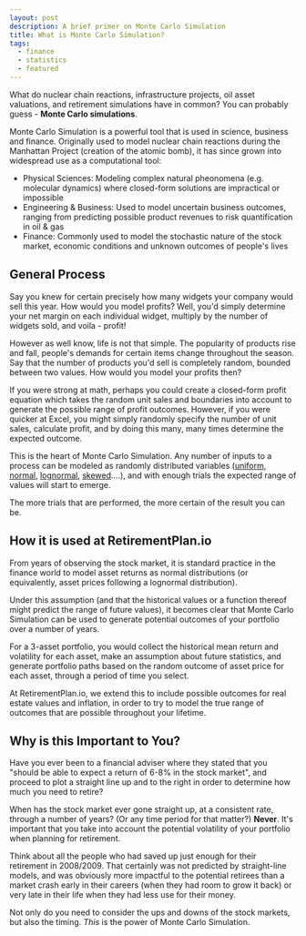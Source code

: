 ```yaml
---
layout: post
description: A brief primer on Monte Carlo Simulation
title: What is Monte Carlo Simulation?
tags: 
  - finance
  - statistics
  - featured
---
```


What do nuclear chain reactions, infrastructure projects, oil asset valuations, and retirement simulations have in common? You can probably guess - **Monte Carlo simulations**.

Monte Carlo Simulation is a powerful tool that is used in science, business and finance.  Originally used to model nuclear chain reactions during the Manhattan Project (creation of the atomic bomb), it has since grown into widespread use as a computational tool:

- Physical Sciences: Modeling complex natural pheonomena (e.g. molecular dynamics) where closed-form solutions are impractical or impossible
- Engineering & Business: Used to model uncertain business outcomes, ranging from predicting possible product revenues to risk quantification in oil & gas
- Finance: Commonly used to model the stochastic nature of the stock market, economic conditions and unknown outcomes of people's lives

## General Process ##

Say you knew for certain precisely how many widgets your company would sell this year.  How would you model profits?  Well, you'd simply determine your net margin on each individual widget, multiply by the number of widgets sold, and voila - profit!

However as well know, life is not that simple.  The popularity of products rise and fall, people's demands for certain items change throughout the season.  Say that the number of products you'd sell is completely random, bounded between two values.  How would you model your profits then?

If you were strong at math, perhaps you could create a closed-form profit equation which takes the random unit sales and boundaries into account to generate the possible range of profit outcomes.  However, if you were quicker at Excel, you might simply randomly specify the number of unit sales, calculate profit, and by doing this many, many times determine the expected outcome.

This is the heart of Monte Carlo Simulation.  Any number of inputs to a process can be modeled as randomly distributed variables ([uniform]('http://en.wikipedia.org/wiki/Uniform_distribution_(continuous)'), [normal](http://en.wikipedia.org/wiki/Normal_distribution), [lognormal](http://en.wikipedia.org/wiki/Log-normal_distribution), [skewed](http://en.wikipedia.org/wiki/Skewness)....), and with enough trials the expected range of values will start to emerge.

The more trials that are performed, the more certain of the result you can be.

## How it is used at RetirementPlan.io ##

From years of observing the stock market, it is standard practice in the finance world to model asset returns as normal distributions (or equivalently, asset prices following a lognormal distribution).  

Under this assumption (and that the historical values or a function thereof might predict the range of future values), it becomes clear that Monte Carlo Simulation can be used to generate potential outcomes of your portfolio over a number of years.

For a 3-asset portfolio, you would collect the historical mean return and volatility for each asset, make an assumption about future statistics, and generate portfolio paths based on the random outcome of asset price for each asset, through a period of time you select.

At RetirementPlan.io, we extend this to include possible outcomes for real estate values and inflation, in order to try to model the true range of outcomes that are possible throughout your lifetime.

## Why is this Important to You? ##

Have you ever been to a financial adviser where they stated that you "should be able to expect a return of 6-8% in the stock market", and proceed to plot a straight line up and to the right in order to determine how much you need to retire?

When has the stock market ever gone straight up, at a consistent rate, through a number of years? (Or any time period for that matter?) **Never**.  It's important that you take into account the potential volatility of your portfolio when planning for retirement.

Think about all the people who had saved up just enough for their retirement in 2008/2009.  That certainly was not predicted by straight-line models, and was obviously more impactful to the potential retirees than a market crash early in their careers (when they had room to grow it back) or very late in their life when they had less use for their money.

Not only do you need to consider the ups and downs of the stock markets, but also the timing.  *This* is the power of Monte Carlo Simulation.
